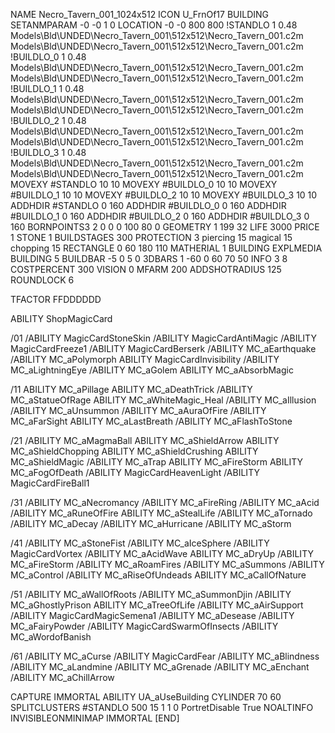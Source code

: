NAME Necro_Tavern_001_1024x512
ICON U_FrnOf17
BUILDING
SETANMPARAM -0 -0 1 0
LOCATION -0 -0 800 800
!STANDLO      1 0.48 Models\Bld\UNDED\Necro_Tavern_001\512x512\Necro_Tavern_001.c2m Models\Bld\UNDED\Necro_Tavern_001\512x512\Necro_Tavern_001.c2m 
!BUILDLO_0    1 0.48 Models\Bld\UNDED\Necro_Tavern_001\512x512\Necro_Tavern_001.c2m Models\Bld\UNDED\Necro_Tavern_001\512x512\Necro_Tavern_001.c2m 
!BUILDLO_1    1 0.48 Models\Bld\UNDED\Necro_Tavern_001\512x512\Necro_Tavern_001.c2m Models\Bld\UNDED\Necro_Tavern_001\512x512\Necro_Tavern_001.c2m 
!BUILDLO_2    1 0.48 Models\Bld\UNDED\Necro_Tavern_001\512x512\Necro_Tavern_001.c2m Models\Bld\UNDED\Necro_Tavern_001\512x512\Necro_Tavern_001.c2m 
!BUILDLO_3    1 0.48 Models\Bld\UNDED\Necro_Tavern_001\512x512\Necro_Tavern_001.c2m Models\Bld\UNDED\Necro_Tavern_001\512x512\Necro_Tavern_001.c2m 
MOVEXY #STANDLO   10 10
MOVEXY #BUILDLO_0 10 10
MOVEXY #BUILDLO_1 10 10
MOVEXY #BUILDLO_2 10 10
MOVEXY #BUILDLO_3 10 10
ADDHDIR #STANDLO 0 160
ADDHDIR #BUILDLO_0 0 160
ADDHDIR #BUILDLO_1 0 160
ADDHDIR #BUILDLO_2 0 160
ADDHDIR #BUILDLO_3 0 160
BORNPOINTS3 2 0 0 0 100 80 0
GEOMETRY 1 199 32
LIFE     3000
PRICE 1 STONE 1
BUILDSTAGES 300
PROTECTION 3 piercing 15 magical 15 chopping 15
RECTANGLE    0 60 180 110
MATHERIAL 1 BUILDING
EXPLMEDIA BUILDING 5
BUILDBAR -5 0 5 0
3DBARS 1 -60 0 60 70 50
INFO 3 8
COSTPERCENT 300
VISION 0
MFARM 200
ADDSHOTRADIUS 125
ROUNDLOCK 6

TFACTOR FFDDDDDD

ABILITY ShopMagicCard

/01
/ABILITY MagicCardStoneSkin
/ABILITY MagicCardAntiMagic
/ABILITY MagicCardFreeze1
/ABILITY MagicCardBerserk
/ABILITY MC_aEarthquake
/ABILITY MC_aPolymorph
ABILITY MagicCardInvisibility
/ABILITY MC_aLightningEye
/ABILITY MC_aGolem
ABILITY MC_aAbsorbMagic

/11
ABILITY MC_aPillage
ABILITY MC_aDeathTrick
/ABILITY MC_aStatueOfRage
ABILITY MC_aWhiteMagic_Heal
/ABILITY MC_aIllusion
/ABILITY MC_aUnsummon
/ABILITY MC_aAuraOfFire
/ABILITY MC_aFarSight
ABILITY MC_aLastBreath
/ABILITY MC_aFlashToStone

/21
/ABILITY MC_aMagmaBall
ABILITY MC_aShieldArrow
ABILITY MC_aShieldChopping
ABILITY MC_aShieldCrushing
ABILITY MC_aShieldMagic
/ABILITY MC_aTrap
ABILITY MC_aFireStorm
ABILITY MC_aFogOfDeath
/ABILITY MagicCardHeavenLight
/ABILITY MagicCardFireBall1

/31
/ABILITY MC_aNecromancy
/ABILITY MC_aFireRing
/ABILITY MC_aAcid
/ABILITY MC_aRuneOfFire
ABILITY MC_aStealLife
/ABILITY MC_aTornado
/ABILITY MC_aDecay
/ABILITY MC_aHurricane
/ABILITY MC_aStorm

/41
/ABILITY MC_aStoneFist
/ABILITY MC_aIceSphere
/ABILITY MagicCardVortex
/ABILITY MC_aAcidWave
ABILITY MC_aDryUp
/ABILITY MC_aFireStorm
/ABILITY MC_aRoamFires
/ABILITY MC_aSummons
/ABILITY MC_aControl
/ABILITY MC_aRiseOfUndeads
ABILITY MC_aCallOfNature

/51
/ABILITY MC_aWallOfRoots
/ABILITY MC_aSummonDjin
/ABILITY MC_aGhostlyPrison
ABILITY MC_aTreeOfLife
/ABILITY MC_aAirSupport
/ABILITY MagicCardMagicSemena1
/ABILITY MC_aDesease
/ABILITY MC_aFairyPowder
/ABILITY MagicCardSwarmOfInsects
/ABILITY MC_aWordofBanish

/61
/ABILITY MC_aCurse
/ABILITY MagicCardFear
/ABILITY MC_aBlindness
/ABILITY MC_aLandmine
/ABILITY MC_aGrenade
/ABILITY MC_aEnchant
/ABILITY MC_aChillArrow

CAPTURE
IMMORTAL
ABILITY UA_aUseBuilding
CYLINDER 70 60
SPLITCLUSTERS #STANDLO 500 15 1 1 0
PortretDisable True
NOALTINFO
INVISIBLEONMINIMAP
IMMORTAL
[END]
